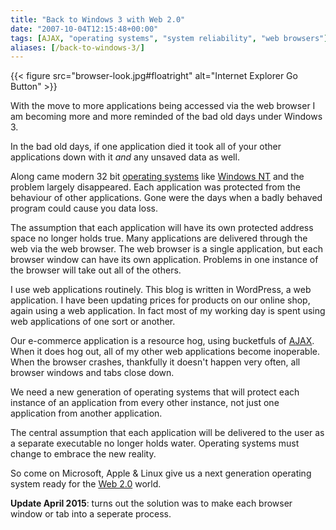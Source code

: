 ```yaml
---
title: "Back to Windows 3 with Web 2.0"
date: "2007-10-04T12:15:48+00:00"
tags: [AJAX, "operating systems", "system reliability", "web browsers"]
aliases: [/back-to-windows-3/]
---
```


{{< figure src="browser-look.jpg#floatright" alt="Internet Explorer Go Button" >}}

With the move to more applications being accessed via the web browser I am becoming more and more reminded of the bad old days under Windows 3.

In the bad old days, if one application died it took all of your other applications down with it *and* any unsaved data as well.

Along came modern 32 bit [operating systems](https://en.wikipedia.org/wiki/Operating_system) like [Windows NT](https://en.wikipedia.org/wiki/Windows_nt) and the problem largely disappeared. Each application was protected from the behaviour of other applications. Gone were the days when a badly behaved program could cause you data loss.

The assumption that each application will have its own protected address space no longer holds true. Many applications are delivered through the web via the web browser. The web browser is a single application, but each browser window can have its own application. Problems in one instance of the browser will take out all of the others.

I use web applications routinely. This blog is written in WordPress, a web application. I have been updating prices for products on our online shop, again using a web application. In fact most of my working day is spent using web applications of one sort or another.

Our e-commerce application is a resource hog, using bucketfuls of [AJAX](https://en.wikipedia.org/wiki/Ajax_(programming)). When it does hog out, all of my other web applications become inoperable. When the browser crashes, thankfully it doesn't happen very often, all browser windows and tabs close down.

We need a new generation of operating systems that will protect each instance of an application from every other instance, not just one application from another application.

The central assumption that each application will be delivered to the user as a separate executable no longer holds water. Operating systems must change to embrace the new reality.

So come on Microsoft, Apple &amp; Linux give us a next generation operating system ready for the [Web 2.0](https://en.wikipedia.org/wiki/Web_2) world.

**Update April 2015**: turns out the solution was to make each browser window or tab into a seperate process.
